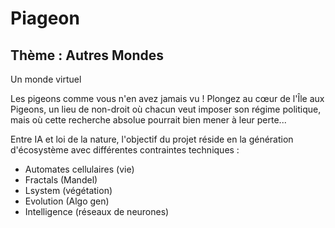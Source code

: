 # Piageon

## Thème : Autres Mondes
Un monde virtuel

Les pigeons comme vous n'en avez jamais vu ! 
Plongez au cœur de l'Île aux Pigeons, un lieu de non-droit où chacun veut imposer son régime politique, mais où cette recherche absolue pourrait bien mener à leur perte...

Entre IA et loi de la nature, l'objectif du projet réside en la génération d'écosystème avec différentes contraintes techniques :
- Automates cellulaires (vie)
- Fractals (Mandel)
- Lsystem (végétation)
- Evolution (Algo gen)
- Intelligence (réseaux de neurones)
